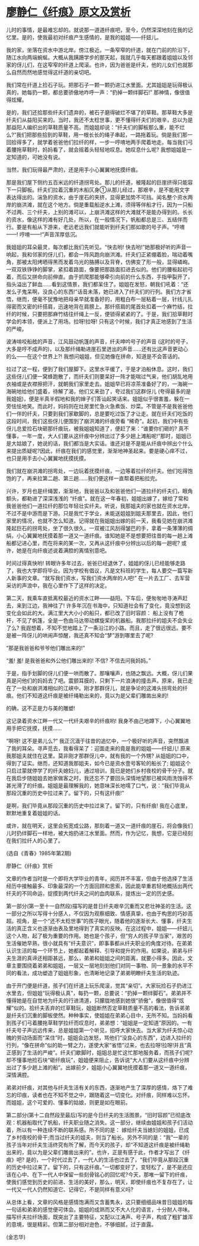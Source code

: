 # [廖静仁《纤痕》原文及赏析](https://www.vrrw.net/wx/9094.html)

儿时的事情，是最难忘却的。就说那一道道纤痕吧，至今，仍然深深地刻在我的记忆里。是的，使我最初对纤痕产生感情的，是我的姐姐——纤妞儿。

我的家，坐落在资水中游北岸。傍江极近。一条窄窄的纤道，就在门前的阶沿下，随江水向两端蜿蜒。大概从我蹒跚学步的那天起，我就几乎每天都跟着姐姐以及邻家的伢儿们，在这窄窄的纤道上爬滚。也许，因为爸爸是纤夫，他的儿女们也就那么自然而然地感觉得这纤道的亲切吧。

我们常在纤道上捡石子玩。把那石子一颗一颗扔进江水里面。尤其姐姐是玩得极认真的，她每扔一颗，都总要骄傲地咋呼一声：“扔掉一颗绊脚石!” 那神情，像很值得炫耀。

是的，我们还拾那些纤夫们遗弃的，被石子磨得破烂不堪了的草鞋。那草鞋大多是纤夫们从益阳买来的。当时，我还不太稔世事，更不懂得纤夫们的艰辛，总以为是那益阳人编织出的草鞋质量不高。而姐姐却说：“纤夫们的脚板那么重，能不烂么?”我们把那些拾到的草鞋，用一根长长的绳子串起，一路拖着玩。倘是我们那一回拾得多了，就学着爸爸他们拉纤的样，一步一哼唷地两手爬着地走。每当我们弓着腰拖草鞋时，妈妈看了，就会摇着头轻轻地叹息。她叹息什么呢? 我想姐姐是一定知道的，可她没有说。



当然，我们玩得最严肃的，还是用手小心翼翼地抚摸纤痕。

那是我们屋下侧约五百米远的纤道拐弯处。那儿的纤道，被隆起的巨崖挤得只能容下一只脚板。纤夫们拉着沉重的木船仄身①从那儿经过，那艰辛，是不能用文字表达得出的。湍急的资水，由于崖石的夹挤，显得更加势不可挡。闻名整个资水两岸的崩洪滩，就在这个地方。倘是重载船逆水上滩，须得等伴船才行，因为一只船不过两、三个纤夫，上别的滩可以，上崩洪滩这样的大滩就不是能办得到的。长长的资水，像这样的滩有好几处，所以，在一般情况下，帆船都总是三、五结伴而行。要是有船从下游来，老远老远我们就能听到纤夫们那如歌的号子声。“哼唷——! 哼唷——!”声音浑厚低沉。

我姐姐的耳朵最灵，每次都比我们先听见。“快去哟! 快去哟!”她那极好听的声音一响起，我和邻家的伢儿们，都会一阵风跑向崩洪滩。纤夫们正紧绷着脸，喘动着嘴角，那被太阳烤晒得黑而发着乌光的胳膊以及背脊，仿佛变了形一般，显得嶙峋。一双双铁铮铮的脚掌，紧扣着路面，像要把那路面扣进去似的。他们的腰板起初弓着，而后又拼命向前伸直。由于抓爬那能够牵引向前的什么东西，手指甲裂开了，指头溢出了鲜血……看到这情景，我们都呆住了。姐姐在发怒，朝我们吼着：“还发么子鬼呆啊，没良心的东西!”话音未落，她已进入了纤夫们的行列。我们方才省悟，继而，便毫不犹豫地把母亲早就准备好的，用粗白布一层粘着一层，针线儿扎得密而又密的纤搭肩，迅速地背在肩膀上。那纤搭肩的尾首处扣着一个麻竹结，拉纤的时候，只要把那麻竹结往纤绳上一反，便锁得紧紧的了。于是，我们拾草鞋时学会的本领，便派上了用场。拉呀!拉呀! 只有这个时候，我们才真正地感到了生活的严峻。

波涛啃咬船舷的声音，江风鼓动帆篷的声音，纤夫呻吟号子的声音 (这时的号子，大多是哼不成声的)，以及那纤绳勒进崖石里迸出的声音……还有比这声音更动心的么——在这个世界上?! 我想问姐姐，但见她像在拼命，知道是不会答话的。

拉过了这一程，便到了我们屋脚下。这里水平缓了，于是才泊船休息。这时，我们这些伢儿们便一窝蜂跑散了，而纤夫们则要呆好一阵才能喘过气来，他们胡乱地用衣袖或是衣襟擦把汗，就朝我们家里走去。姐姐早已将凉茶准备好了的，一海碗一海碗地给他们盛着，待解了渴，他们又来劲了，夸过我们这群伢儿 (夸得最多的是我姐姐)，便是半真半假地和我的婶子们答讪起笑话来。姐姐似乎很害羞，躲在一旁怯怯地笑。而此时，妈妈则在灶房里忙急火急煮饭、炒菜。不管是不是我爸爸他们一伴的纤夫，只要到我们家歇脚的，总是要吃过饭了才让走。就在纤夫们吃饭的这段时间，我们这些伢儿便围到了崩洪滩的纤痕旁看 “稀奇”。起初，我们中有些伢儿总爱捡石块砸那纤痕玩，被我姐姐知道了，便赶了来：“谁要你们砸的? 真不懂事，一年一度，大人们要从这纤痕中分辨出过了多少趟上滩船呢!”那时，姐姐已是大姑娘了，她说的话，我们都当是大实话。谁还对是不是能从纤痕中辨出个什么来提出质疑呢?因此，纤痕在我们的感觉里，渐渐地神圣起来。要是硬心痒不过，也只是用手去小心翼翼地抚摸抚摸。

我们就在崩洪滩的拐弯处，一边玩着抚摸纤痕，一边等着拉纤的纤夫。他们吃得饱饱的了，再来拉第二趟、第三趟……我们便这样一直帮着把船拉完。

兴许，岁月也是纤绳罢，渐渐地，我爸爸以及和爸爸他们一道拉纤的纤夫们，眼角额头，都勒进了深深浅浅的 “纤痕”。就在这一年春初，姐姐出嫁了，嫁给了常和我爸爸他们一道拉纤的那位年轻壮实纤夫。听说，我那姐夫的家也就在资水北岸，不过不是中游而是下游。只是我忙于学业，未能送姐姐到姐夫那里去，因此，他们家里的情况，也就不怎么知道。记得就在我姐姐出嫁的前一天，我看见她在崩洪滩隆起巨石的拐弯处，坐了很久很久。一双被江风刮得皱巴的手，拿着一条薄薄的绸绢，小心翼翼地抚摸着那一道又一道纤痕。谁知她是不是想要把往昔的每一趟上滩船都记进心里，而在将来的某一次，又再从这纤痕中分辨出以后的每一趟呢? 或许，她是在向纤痕述说着满腔的离情别意吧。

时间过得真快哟! 转眼许多年过去，爸爸已经退休了，姐姐的伢儿已经能够走路了，我也大学即将毕业。因为学校有倡议，凡是文科班的学生，每人要交一篇写新人新事的文章。“就写我们资水，写我们资水两岸的人吧!” 在一片去工厂、去军营采访的声浪中，我在心里作下了这样的决定。

第二天，我乘车直抵离校最近的资水江畔——益阳。下车后，便匆匆地寻涛声赶去，来到江边，我神往了! 许多年沉在书海中，只知道社会有了变化，竟没想到这变化会如此的大。满江里大大小小的船只，都已改了旧时容颜： 船上没有了桅杆，不见了帆篷，全是一色由马达带动螺旋桨的机器船。我那拉纤的姐夫不会失业了么? 我遐想着，不知不觉地踏上了一条沿江的小路。而且，走了很远很远。要不是被一阵伢儿的哄闹声惊醒，我还真不知会“梦”游到哪里去了呢?

“那是我爸爸和爷爷他们雕出来的!”

“羞! 羞! 是我爸爸和外公他们雕出来的! 不信? 不信去问我妈妈。”

于是，指手划脚的伢儿们便一哄而散了。那嚷嚷声，也随之飘远。大概，伢儿们果真是问他们的妈妈去了吧。震颤耳膜的，只剩下一片浪涛的撞击声。原来，我已走在了一处和崩洪滩相似的江峡中。刚才那群伢儿，就是争论的这滩头拐弯处的纤痕。他们不知道这纤痕是被纤绳勒出来的，竟以为是父辈们雕凿出来的!

的确，这不正是力与美的雕塑!

这记录着资水江畔一代又一代纤夫艰辛的纤痕哟! 我身不由己地蹲下，小心翼翼地用手把它抚摸，抚摸……

“啊呀! 这不是弟儿么?” 我正沉湎于往昔的追忆中，一个极好听的声音，突然飘进了我的耳朵。寻声觅去，我看得呆了：迎面走来的竟是我的姐姐——纤妞儿! 原来我那姐夫就住在这里。莫非刚才那群伢儿中，就有我的一个外甥? 从姐姐的口中，得到了证实。继而，还知道我那姐夫，如今已是资水壹号客轮的船长了; 姐姐这个只启过蒙就停学了的纤夫媳妇儿，通过培训，竟已是她们乡村夜校的骨干分子。就在我启步随姐姐去她家做客之时，我还忘不了要回头深情地望那已被风雨洗蚀得不甚光滑了的纤痕。姐姐是最理解我的，她意味深长地嚅了口气，说：“我们毕竟从那段沉重的历史中拉过来了。留下的，只有这纤痕!”

是啊，我们毕竟从那段沉重的历史中拉过来了。留下的，只有纤痕! 我在心底里，默默地重复着姐姐的话。

或许，就在明天，这里会拓宽成公路，那刻着一道又一道纤痕的崖石，将会像我们儿时扔绊脚石一样地，被大炮扔进江水里面。然而，作为记忆，我想，它是已经刻在我们拉纤人的心里了。

(选自《青春》1985年第2期)

廖静仁《纤痕》赏析

文章的作者当时是一个即将大学毕业的青年，阅历并不丰富，但由于他选择了生活经历中接触最多、印象最深的一个方面回顾和思索，因此能举重若轻地概括出两代纤夫的不同命运，捉摸到两代纤夫之间的血肉联系，提炼出一定的历史感。

第一部分(第一至十一自然段)描写的是昔日纤夫艰辛沉重而又悲壮神圣的生活。这一部分之所以写得十分感人，不仅因为观察细致、情感真挚，也由于构思的巧妙高超。视角，是一个“还不太稔世事”的孩子眼光，随着他的逐渐长大、懂事，纤夫生活的真正含义也逐渐由表及里地得到了真实的反映。在这过程中，姐姐——纤妞儿这个人物，起了极为重要的作用。她也是个孩子，但“穷人的孩子早当家”，艰苦的生活催她早熟，很小就具有“纤夫意识”，即事事都从纤夫职业的角度对待。在弟弟认识生活的每一个环节上，她都起着解释、引导和提升的作用。如果说，弟弟与纤夫生涯的真谛还相距甚远，那么，弟弟和姐姐之间的距离，就要小得多。因此，文章主要围绕着弟弟和姐姐，一层又一层地刻划他们对同一事物、同一景象的水平不同的看法，成功塑造了姐姐形象，也清晰地记录了弟弟明瞭纤夫生活的轨迹。

由于开门便是纤道，孩子们在纤道上玩乐爬滚，觉其“亲切”。大家玩捡石子扔进江水里去，但姐姐“玩得极认真”，每扔一颗，总要说：“扔掉一颗绊脚石”。弟弟并不懂得她是在自觉地为纤夫的行进清道，只朦胧地感到她很“骄傲”，像很值得“炫耀”似的。拾纤夫丢弃的烂草鞋玩，姐姐断然否定草鞋质量不高的看法，告诉弟弟是纤夫们沉重的脚板使然。种种事实，使姐姐在弟弟心目中，无所不知。当妈妈看到孩子们弓着腰拖草鞋学拉纤而叹息时，弟弟想：“姐姐是一定知道”原因的。一有纤夫号子声远远传来，总是姐姐第一个听见，招呼大家快去。当大家为纤夫惊心动魄的劳动场面而“呆住”时，姐姐会边发怒，骂他们“没良心的东西”，边进入拉纤的行列，“像在拼命”似的助一臂之力，遂使大家“省悟”过来，也去拉呀!拉呀!并且“真正感到了生活的严峻”。纤夫们歇脚时，姐姐总是忙这忙那地服务着，而孩子们呢?却不懂事地捡石块“砸纤痕玩”，姐姐便来阻止，告诉说“大人们要从这纤痕中分辨出过了多少趟上滩的船”。出嫁前夕，姐姐小心翼翼地抚摸着那一道又一道纤痕，深情满腔。

弟弟对纤痕，对其他与纤夫生活有关的东西，逐渐地产生了深厚的感情，烙下了难忘的印痕，读者也在不知不觉之中，跟随着这一切变化。对纤痕，同样难以忘怀。而姐姐，这个可爱的、懂事的姑娘，则更是如在眼前。

第二部分(第十二自然段至最后)写的是今日纤夫的生活图景。“旧时容颜”已彻底改观：机器船取代了帆船，纤夫职业随之消失。这一部分，继续由姐姐和孩子们活动着，所以有一种连续不断的联系感。所不同的是： 嫁给纤夫当媳妇的姐姐，已成了乡村夜校的骨干;而当过纤夫的姐夫，则当了船长。另外不同的是：“我”一辈的孩子当年对纤夫生活终究有所了解，而今天的孩子，却“不知道这纤痕是被纤绳勒出来的，竟以为是父辈们雕凿出来的”。也许，正是有感于此，作者才写出了《纤痕》吧? 是的，一个时代过去了，一代人的生活也过去了，“我们毕竟从那段沉重的历史中拉过来了。留下的，只有这纤痕。”一切都变好了，变轻松了，是不是还应该在心中、在下一代人中保留一些刻骨铭心的回忆呢?今天，那唯一留下的纤痕，使我们感觉到历史的前进、生活的美好，那么，明天，即使纤痕也不复存在了，让一代又一代人仍然知道它、记得它，不是同样有意义吗?

从总体上看，文章的风格是感情饱满而又含蓄隽永，这只要细细品味昔日姐姐的每一句话和弟弟的感觉便可体会。姐姐的成熟而又不大人化的语言，十分耐人寻味。描写纤夫拉纤场面，既突出了主要特征，又配以江涛声、号子声，构成了粗犷雄浑的意境，很是精彩。但第二部分相对逊色，不够细腻，过于直露。

(金志华)

